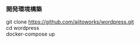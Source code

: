 ### 開発環境構築
git clone https://github.com/ajitoworks/wordpress.git  
cd wordpress  
docker-compose up  
